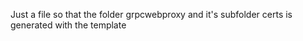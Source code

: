 Just a file so that the folder grpcwebproxy and it's subfolder certs is generated with the template
